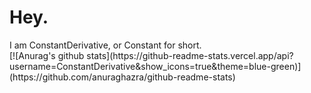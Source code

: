 <h1>Hey.</h1>
I am ConstantDerivative, or Constant for short. 
<br>
[![Anurag's github stats](https://github-readme-stats.vercel.app/api?username=ConstantDerivative&show_icons=true&theme=blue-green)](https://github.com/anuraghazra/github-readme-stats)
